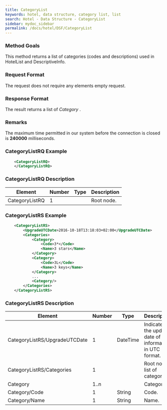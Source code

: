 ```yaml
---
title: CategoryList
keywords: hotel, data structure, category list, list
search: Hotel - Data Structure - CategoryList
sidebar: mydoc_sidebar
permalink: /docs/hotel/DSF/CategoryList
---
```




### Method Goals


This method returns a list of categories (codes and descriptions) used in HotelList and DescriptiveInfo.



### Request Format


The request does not require any elements empty request.



### Response Format


The result returns a list of *Category* .



### Remarks


The maximum time permitted in our system before the connection is closed is **240000** milliseconds.



### CategoryListRQ Example


~~~xml
    <CategoryListRQ>
    </CategoryListRQ>
~~~


### CategoryListRQ Description



| **Element**			| **Number**	| **Type**	| **Description**		|
| ----------------------------- | ------------- | ------------- | ----------------------------- |
| CategoryListRQ		| 1          	|		| Root node.			|




### CategoryListRS Example


~~~xml
    <CategoryListRS>
        <UpgradeUTCDate>2016-10-18T13:18:03+02:00</UpgradeUTCDate>
        <Categories>
            <Category>
                <Code>3*</Code>
                <Name>3 stars</Name>
            </Category>
            <Category>
                <Code>3L</Code>
                <Name>3 keys</Name>
            </Category>
            ...
            <Category/>
        </Categories>
    </CategoryListRS>
~~~


### CategoryListRS Description



| **Element**			| **Number**	| **Type**	| **Description**		|
| ----------------------------- | ------------- | ------------- | ----------------------------- |
| CategoryListRS/UpgradeUTCDate		| 1       	|	DateTime	| Indicates the update date of the information in UTC format.	|
| CategoryListRS/Categories		| 1          	|		| Root node, list of categories.			|
| Category    	| 1..n          	| 		|         Category.			|
| Category/Code	| 1         	| String		| Code.			|
| Category/Name	| 1         	| String		| Name.			|

